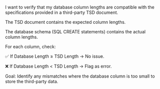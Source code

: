 I want to verify that my database column lengths are compatible with the specifications provided in a third-party TSD document.

The TSD document contains the expected column lengths.

The database schema (SQL CREATE statements) contains the actual column lengths.

For each column, check:

✅ If Database Length ≥ TSD Length → No issue.

❌ If Database Length < TSD Length → Flag as error.

Goal: Identify any mismatches where the database column is too small to store the third-party data.
